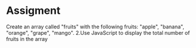 # Assigment
Create an array called "fruits" with the following fruits: "apple", "banana", "orange", "grape", "mango".  2.Use JavaScript to display the total number of fruits in the array
